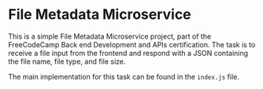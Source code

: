 # File Metadata Microservice

This is a simple File Metadata Microservice project, part of the FreeCodeCamp Back end Development and APIs certification. The task is to receive a file input from the frontend and respond with a JSON containing the file name, file type, and file size.

The main implementation for this task can be found in the `index.js` file.